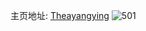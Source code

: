 主页地址: [Theayangying](https://weibo.com/u/5685386819) 
![501](https://wx4.sinaimg.cn/mw2000/006cLiPply1fz35slr9rfj33282aou0y.jpg) 
